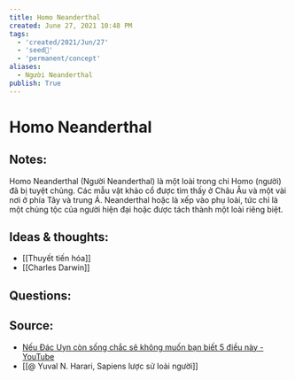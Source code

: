 ```yaml
---
title: Homo Neanderthal
created: June 27, 2021 10:48 PM
tags:
  - 'created/2021/Jun/27'
  - 'seed🥜'
  - 'permanent/concept'
aliases:
  - Người Neanderthal
publish: True
---
```

# Homo Neanderthal

## Notes:
Homo Neanderthal (Người Neanderthal) là một loài trong chi Homo (người) đã bị tuyệt chủng. Các mẫu vật khảo cổ được tìm thấy ở Châu Âu và một vài nơi ở phía Tây và trung Á.
Neanderthal hoặc là xếp vào phụ loài, tức chỉ là một chủng tộc của người hiện đại hoặc được tách thành một loài riêng biệt.

## Ideas & thoughts:
- [[Thuyết tiến hóa]]
- [[Charles Darwin]] 
## Questions:

## Source:
- [Nếu Đác Uyn còn sống chắc sẽ không muốn bạn biết 5 điều này - YouTube](https://youtu.be/3bhORlpnU54?t=853)
- [[@ Yuval N. Harari, Sapiens lược sử loài người]]



